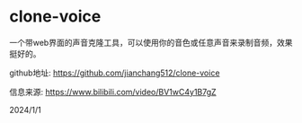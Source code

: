 # clone-voice

一个带web界面的声音克隆工具，可以使用你的音色或任意声音来录制音频，效果挺好的。  

github地址: https://github.com/jianchang512/clone-voice  


信息来源: https://www.bilibili.com/video/BV1wC4y1B7gZ  


2024/1/1  
